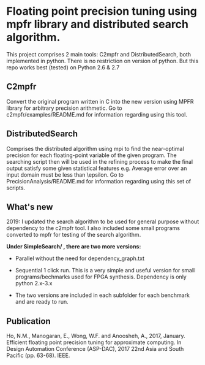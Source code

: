 # Floating point precision tuning using mpfr library and distributed search algorithm.
This project comprises 2 main tools: C2mpfr and DistributedSearch, both implemented in python.
There is no restriction on version of python. But this repo works best (tested) on Python 2.6 & 2.7
## C2mpfr
  Convert the original program written in C into the new version using MPFR library for arbitrary precision arithmetic.
  Go to c2mpfr/examples/README.md for information regarding using this tool.
## DistributedSearch
  Comprises the distributed algorithm using mpi to find the near-optimal precision for each floating-point variable of the given program.
  The searching script then will be used in the refining process to make the final output satisfy some given statistical features e.g. Average error over an input domain must be less than \epsilon.
  Go to PrecisionAnalysis/README.md for information regarding using this set of scripts.
## What's new
 2019: I updated the search algorithm to be used for general purpose without dependency to the c2mpfr tool. I also included some small programs converted to mpfr for testing of the search algorithm.
  
**Under SimpleSearch/ , there are two more versions:**

  * Parallel without the need for dependency_graph.txt

  * Sequential 1 click run. This is a very simple and useful version for small programs/bechmarks used for FPGA synthesis. Dependency is only python 2.x-3.x  

  * The two versions are included in each subfolder for each benchmark and are ready to run.
## Publication

  Ho, N.M., Manogaran, E., Wong, W.F. and Anoosheh, A., 2017, January. Efficient floating point precision tuning for approximate computing. In Design Automation Conference (ASP-DAC), 2017 22nd Asia and South Pacific (pp. 63-68). IEEE.
